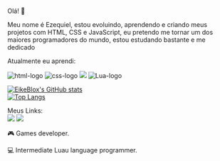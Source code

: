 <p>Olá! 👋</p>

<p>Meu nome é Ezequiel, estou evoluindo, aprendendo e criando meus projetos com HTML, CSS e JavaScript, eu pretendo me tornar um dos maiores programadores do mundo, estou estudando bastante e me dedicado</p>

<p>Atualmente eu aprendi:</p>
<img src="https://img.shields.io/badge/HTML-239120?style=for-the-badge&logo=html5&logoColor=white" alt="html-logo" />
<img src="https://img.shields.io/badge/CSS-239120?&style=for-the-badge&logo=css3&logoColor=white" alt="css-logo"/>
<img src="https://img.shields.io/badge/JavaScript-F7DF1E?style=for-the-badge&logo=javascript&logoColor=black" alta="javascript-logo"/>
<img src="https://img.shields.io/badge/Lua-2C2D72?style=for-the-badge&logo=lua&logoColor=white" alt="Lua-logo">

[![EikeBlox's GitHub stats](https://github-readme-stats.vercel.app/api?username=eikeblox)](https://github.com/anuraghazra/github-readme-stats)
<br>
[![Top Langs](https://github-readme-stats.vercel.app/api/top-langs/?username=eikeblox)](https://github.com/anuraghazra/github-readme-stats)

Meus Links:
<br>
<a href="https://twitter.com/@Eikeblox/" title="This is my Twitter"><img src="https://img.shields.io/badge/Twitter-1DA1F2?style=for-the-badge&logo=twitter&logoColor=white"></a>
<a href="https://www.roblox.com/games/7679295117/Dragon-Ball-Plus" title="This is my game"><img src="https://img.shields.io/badge/website-000000?style=for-the-badge&logo=About.me&logoColor=white"></a>
<p>🎮 Games developer.</p>
<p>💻 Intermediate Luau language programmer.</p>

